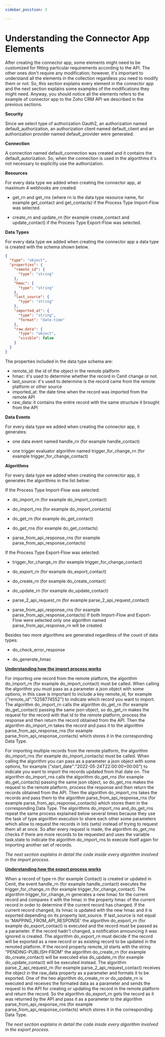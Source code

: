 ```yaml
---
sidebar_position: 3

---
```


# Understanding the Connector App Elements

After creating the connector app, some elements might need to be customized for fitting particular requirements according to the API. The other ones don't require any modification; however, it's important to understand all the elements in the collection regardless you need to modify them or not. So, this section explains every element in the connector app and the next section explains some examples of the modifications they might need. Anyway, you should notice all the elements refers to the example of connector app to the Zoho CRM API we described in the previous sections.

**Security**

Since we select type of authorization Oauth2,  an authorization named default_authorization, an authorization client named default_client and an authorization provider named default_provider were generated.

**Connection**

A connection named default_connection was created and it contains the default_autorization. So, when the connection is used in the algorithms it's not necessary to explicitly use the authorization.

**Resources**

For every data type we added when creating the connector app, at maximum 4 webhooks are created:

- get_rn and get_rns   (where rn is the data type resource name, for example get_contact and get_contacts) if the Process Type Import-Flow was selected.  

- create_rn and update_rn  (for example create_contact and update_contact) if the Process Type Export-Flow was selected.

**Data Types**

For every data type we added when creating the connector app a data type is created with the schema shown below.

```json
{
  "type": "object",
  "properties": {
    "remote_id": {
      "type": "string"
    },
    "hmac": {
      "type": "string"
    },
    "last_source": {
      "type": "string"
    },
    "imported_at": {
      "type": "string",
      "format": "date-time"
    },
    "raw_data": {
      "type": "object",
      "visible": false
    }
  }
}
```

The properties included in the data type schema are:

- remote_id: the id of the object in the remote platform
- hmac: it's used to determine whether the record in Cenit change or not.
- last_source: it's used to determine is the record came from the remote platform or other source
- imported_at: the date time when the record was imported from the remote API
- raw_data: it contains the entire record with the same structure it  brought from the API

**Data Events**

For every data type we added when creating the connector app, it generates:

- one data event named handle_rn  (for example handle_contact)

- one trigger evaluator algorithm named trigger_for_change_rn  (for example trigger_for_change_contact)

**Algorithms**

For every data type we added when creating the connector app, it generates the algorithms in the list below:

If the Process Type Import-Flow was selected:

- do_import_rn (for example do_import_contact) 

- do_import_rns (for example do_import_contacts)

- do_get_rn (for example do_get_contact)

- do_get_rns (for example do_get_contacts)

- parse_from_api_response_rns (for example parse_from_api_response_contacts) 

If the Process Type Export-Flow was selected:

- trigger_for_change_rn (for example trigger_for_change_contact)

- do_export_rn (for example do_export_contact)

- do_create_rn (for example do_create_contact)

- do_update_rn (for example do_update_contact)

- parse_2_api_request_rn (for example parse_2_api_request_contact)

- parse_from_api_response_rns (for example parse_from_api_response_contacts)  If both Import-Flow and Export-Flow were selected only one algorithm named parse_from_api_response_rn will be created.

Besides two more algorithms are generated regardless of the count of data types:

- do_check_error_response

- do_generate_hmac

**<u>Understanding how the import process works</u>**

For importing one record from the remote platform, the algorithm do_import_rn (for example do_import_contact) must be called. When calling the algorithm you must pass as a parameter a json object with some options, in this case is important to include a key remote_id, for example  {"remote_id":"5258774552"} to indicate which record you want to import. The algorithm do_import_rn calls the algorithm do_get_rn (for example do_get_contact) passing the same json object, so do_get_rn  makes the request for the record with that id to the remote platform, process the response and then return the record obtained from the API. Then the algorithm do_import_rn takes the record and pass it to the algorithm parse_from_api_response_rns (for example parse_from_api_response_contacts) which stores it in the corresponding Data Type.

For importing multiple records from the remote platform, the algorithm do_import_rns (for example do_import_contacts) must be called. When calling the algorithm you can pass as a parameter a json object with some options,  for example {"start_date":"2022-05-24T22:00:00+00:00"} to indicate you want to import the records updated from that date on. The algorithm do_import_rns calls the algorithm do_get_rns (for example do_get_contacts) passing the same json object, so do_get_rns makes the request to the remote platform, process the response and then return the records obtained from the API. Then the algorithm do_import_rns takes the records and pass them to the algorithm parse_from_api_response_rns (for example parse_from_api_response_contacts) which stores them in the corresponding Data Type. The algorithms do_import_rns and_do_get_rns repeat the same process explained below several times because they use the task of type algorithm execution to share each other some parameters which allow to request the records in lots (sets) instead of trying to request them all at once. So after every request is made, the algorithm do_get_rns checks if there are more records to be requested and uses the variable task.state to indicate the algorithm do_import_rns to execute itself again for importing another set of records.

*The next section explains in detail the code inside every algorithm involved in the import process.*

**<u>Understanding how the export process works</u>**

When a record of type rn (for example Contact) is created or updated in Cenit, the event handle_rn (for example handle_contact)  executes the trigger_for_change_rn (for example trigger_for_change_contact). The algorithm trigger_for_change_rn generates a new hmac for the current record and compares it with the hmac in the property hmac of the current record in order to determine if the current record has changed. If the current record changed, its hmac is updated with the new hmac and it is exported depending on its property last_source. If last_source is not equal to 'MAPPING_FROM_API_RESPONSE' the algorithm do_export_rn (for example do_export_contact) is executed and  the record must be passed as a parameter. If the record hadn't changed, a notification announcing it was ignored is created. The algorithm do_export_rn must decide if the record will be exported as a new record or as existing record to be updated in the remoted platform. If the record property remote_id starts with the string "PENDING-PUBLISH-FROM" the algorithm do_create_rn (for example do_create_contact) will be executed else do_update_rn (for example do_update_contact) will be executed instead. The algorithm parse_2_api_request_rn (for example parse_2_api_request_contact)  receives the object in the raw_data property as a parameter and formats it to be exported. One of the two algorithm do_create_rn  or do_update_rn is executed and receives the formated data as a parameter and  sends the request to the API for creating or updating the record in the remote platform and return the record. So the algorithm do_export_rn gets the record as it was returned by the API and pass it as a parameter to the algorithm parse_from_api_response_rns (for example parse_from_api_response_contacts) which stores it in the corresponding Data Type.

*The next section explains in detail the code inside every algorithm involved in the export process.*
